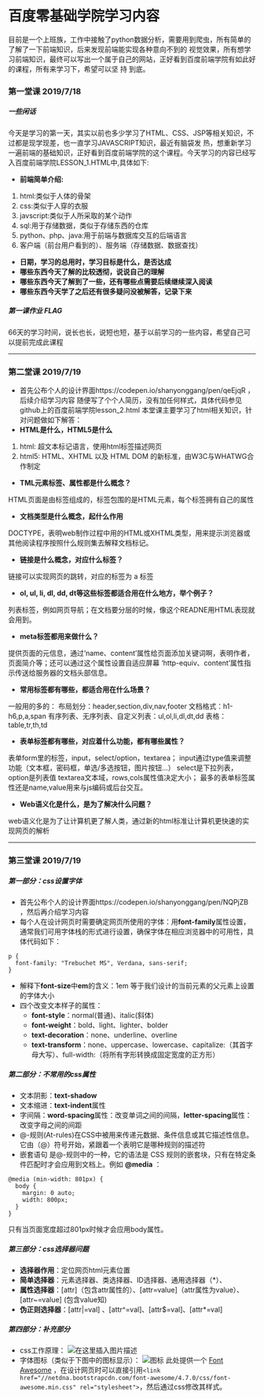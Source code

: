# 百度零基础学院学习内容
目前是一个上班族，工作中接触了python数据分析，需要用到爬虫，所有简单的了解了一下前端知识，后来发现前端能实现各种意向不到的 视觉效果，所有想学习前端知识，最终可以写出一个属于自己的网站，正好看到百度前端学院有如此好的课程，所有来学习下，希望可以坚 持
到底。

### 第一堂课 2019/7/18

##### 一些闲话
今天是学习的第一天，其实以前也多少学习了HTML、CSS、JSP等相关知识，不过都是现学现差，也一直学习JAVASCRIPT知识，最近有脑袋发 热，想重新学习一遍前端的基础知识，正好看到百度前端学院的这个课程。今天学习的内容已经写入百度前端学院LESSON_1.HTML中,具体如下:
- **前端简单介绍:**
1. html:类似于人体的骨架
2. css:类似于人穿的衣服
3. javscript:类似于人所采取的某个动作
4. sql:用于存储数据，类似于存储东西的仓库
5. python、php、java:用于前端与数据库交互的后端语言
6. 客户端（前台用户看到的）、服务端（存储数据、数据查找）
- **日期，学习的总用时，学习目标是什么，是否达成**
- **哪些东西今天了解的比较透彻，说说自己的理解**
- **哪些东西今天了解到了一些，还有哪些点需要后续继续深入阅读**
- **哪些东西今天学了之后还有很多疑问没被解答，记录下来**
##### 第一课作业 FLAG
66天的学习时间，说长也长，说短也短，基于以前学习的一些内容，希望自己可以提前完成此课程

------------
### 第二堂课 2019/7/19
- 首先公布个人的设计界面https://codepen.io/shanyonggang/pen/qeEjqR ，后续介绍学习内容
随便写了个个人简历，没有加任何样式，具体代码参见github上的百度前端学院lesson_2.html
本堂课主要学习了html相关知识，针对问题做如下解答：
- **HTML是什么，HTML5是什么** 

1. html: 超文本标记语言，使用html标签描述网页
1. html5: HTML、XHTML 以及 HTML DOM 的新标准，由W3C与WHATWG合作制定
- **TML元素标签、属性都是什么概念？** 

HTML页面是由标签组成的，标签包围的是HTML元素，每个标签拥有自己的属性
- **文档类型是什么概念，起什么作用** 

DOCTYPE，表明web制作过程中用的HTML或XHTML类型，用来提示浏览器或其他阅读程序按照什么规则集去解释文档标记。
- **链接是什么概念，对应什么标签？** 

链接可以实现网页的跳转，对应的标签为 a 标签
- **ol, ul, li, dl, dd, dt等这些标签都适合用在什么地方，举个例子？** 

列表标签，例如网页导航；在文档要分层的时候，像这个READNE用HTML表现就会用到。
- **meta标签都用来做什么？** 

提供页面的元信息，通过‘name、content’属性给页面添加关键词啊，表明作者，页面简介等；还可以通过这个属性设置自适应屏幕
‘http-equiv、content’属性指示传送给服务器的文档头部信息。
- **常用标签都有哪些，都适合用在什么场景？** 

一般用的多的： 
布局划分：header,section,div,nav,footer 
文档格式：h1-h6,p,a,span 
有序列表、无序列表、自定义列表：ul,ol,li,dl,dt,dd 
表格：table,tr,th,td 
- **表单标签都有哪些，对应着什么功能，都有哪些属性？** 

表单form里的标签，input，select/option，textarea； 
input通过type值来调整功能（文本框，密码框，单选/多选按钮，图片按钮...）
select是下拉列表，option是列表值 
textarea文本域，rows,cols属性值决定大小；
最多的表单标签属性还是name,value用来与js编码或后台交互。
- **Web语义化是什么，是为了解决什么问题？** 

web语义化是为了让计算机更了解人类，通过新的html标准让计算机更快速的实现网页的解析

------------
### 第三堂课 2019/7/19
##### 第一部分：css设置字体
 - 首先公布个人的设计界面https://codepen.io/shanyonggang/pen/NQPjZB ，然后再介绍学习内容
 - 每个人在设计网页时需要确定网页所使用的字体：用**font-family**属性设置，通常我们可用字体栈的形式进行设置，确保字体在相应浏览器中的可用性，具体代码如下：
```
p {
  font-family: "Trebuchet MS", Verdana, sans-serif;
}
```
 - 解释下**font-size**中**em**的含义：1em 等于我们设计的当前元素的父元素上设置的字体大小
 - 四个改变文本样子的属性：
	 - **font-style**：normal(普通)、italic(斜体)
	 - **font-weight**：bold、light、lighter、bolder
	 - **text-decoration**：none、underline、overline
	 - **text-transform**：none、uppercase、lowercase、capitalize:（其首字母大写）、full-width:（将所有字形转换成固定宽度的正方形）
##### 第二部分：不常用的css属性
 - 文本阴影：**text-shadow**
 - 文本缩进：**text-indent**属性
 - 字间隔：**word-spacing**属性：改变单词之间的间隔，**letter-spacing**属性：改变字母之间的间距
 - @-规则(At-rules)在CSS中被用来传递元数据、条件信息或其它描述性信息。它由（@）符号开始，紧跟着一个表明它是哪种规则的描述符
 - 嵌套语句 是@-规则中的一种，它的语法是 CSS 规则的嵌套块，只有在特定条件匹配时才会应用到文档上。例如 **@media** ：
```
@media (min-width: 801px) {
  body {
    margin: 0 auto;
    width: 800px;
  }
}
```
只有当页面宽度超过801px时候才会应用body属性。
##### 第三部分：css选择器问题
 - **选择器作用**：定位网页html元素位置
 - **简单选择器**：元素选择器、类选择器、ID选择器、通用选择器（*）、
 - **属性选择器**：[attr]（包含attr属性的）、[attr=value]（attr属性为value）、 [attr~=value] (包含value知)
 - **伪正则选择器**：[attr|=val] 、[attr^=val]、[attr$=val]、[attr*=val]
##### 第四部分：补充部分
 - css工作原理：
![在这里插入图片描述](https://img-blog.csdnimg.cn/20190719155837192.PNG?x-oss-process=image/watermark,type_ZmFuZ3poZW5naGVpdGk,shadow_10,text_aHR0cHM6Ly9ibG9nLmNzZG4ubmV0L3dlaXhpbl80Mjk2NDYxMA==,size_16,color_FFFFFF,t_70)
 - 字体图标（类似于下图中的图标显示）：
![图标](https://img-blog.csdnimg.cn/20190719154839982.PNG) 
此处提供一个 [Font Awesome](http://www.fontawesome.com.cn/faicons/) ，在设计网页时可以直接引用`<link href="//netdna.bootstrapcdn.com/font-awesome/4.7.0/css/font-awesome.min.css" rel="stylesheet">`，然后通过css修改其样式。



